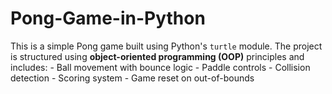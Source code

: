 # Pong-Game-in-Python
This is a simple Pong game built using Python's `turtle` module.   The project is structured using **object-oriented programming (OOP)** principles and includes:  - Ball movement with bounce logic - Paddle controls - Collision detection - Scoring system - Game reset on out-of-bounds
